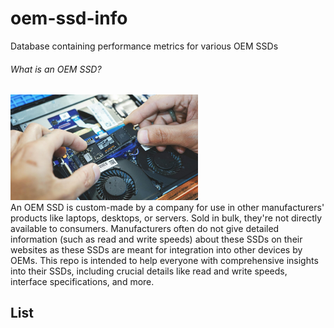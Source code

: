 # oem-ssd-info
Database containing performance metrics for various OEM SSDs 

###### What is an OEM SSD?
<img src = "./ssd.jpg" width=300>
<br>
An OEM SSD is custom-made by a company for use in other manufacturers' products like laptops, desktops, or servers. Sold in bulk, they're not directly available to consumers. Manufacturers often do not give detailed information (such as read and write speeds) about these SSDs on their websites as these SSDs are meant for integration into other devices by OEMs. This repo is intended to help everyone with comprehensive insights into their SSDs, including crucial details like read and write speeds, interface specifications, and more.

## List